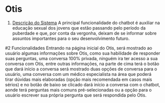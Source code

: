 # Otis
1. [Descrição do Sistema](/src/1-Introducao/Descricão-do-sistema.md)
  A principal funcionalidade do chatbot é auxiliar na educação sexual dos jovens 
que estão passando pelo período da puberdade e que, por conta da vergonha, deixam 
de se informar sobre assuntos importantes para o seu desenvolvimento futuro.

#2 Funcionalidades
 	Entrando na página inicial do Otis, será mostrado ao usuário algumas 
informações sobre Otis, como sua habilidade de responder suas perguntas, uma 
conversa 100% privada, ninguém ira ter acesso a sua conversa com Otis, entre outras 
informações, na parte de cima terá o botão que dará início a conversa será mostrado 
duas opções de conversa para o usuário, uma conversa com um médico especialista 
na área que poderá tirar dúvidas mais elaboradas (opção mais recomendada em 
casos mais sérios) e no botão de baixo se clicado dará início a conversa com o 
chatbot, aonde terá perguntas mais comuns pré-selecionadas ou a opção para o 
usuário escrever sua própria pergunta que será respondida pelo Otis.
